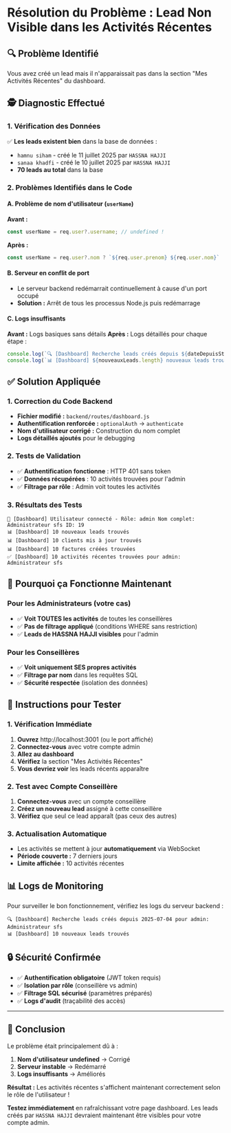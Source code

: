 # Résolution du Problème : Lead Non Visible dans les Activités Récentes

## 🔍 Problème Identifié

Vous avez créé un lead mais il n'apparaissait pas dans la section "Mes Activités Récentes" du dashboard.

## 🕵️ Diagnostic Effectué

### 1. Vérification des Données
✅ **Les leads existent bien** dans la base de données :
- `hamnu siham` - créé le 11 juillet 2025 par `HASSNA HAJJI`
- `sanaa khadfi` - créé le 10 juillet 2025 par `HASSNA HAJJI`
- **70 leads au total** dans la base

### 2. Problèmes Identifiés dans le Code

#### A. Problème de nom d'utilisateur (`userName`)
**Avant :**
```javascript
const userName = req.user?.username; // undefined !
```

**Après :**
```javascript
const userName = req.user?.nom ? `${req.user.prenom} ${req.user.nom}` : req.user?.username || 'Unknown';
```

#### B. Serveur en conflit de port
- Le serveur backend redémarrait continuellement à cause d'un port occupé
- **Solution :** Arrêt de tous les processus Node.js puis redémarrage

#### C. Logs insuffisants
**Avant :** Logs basiques sans détails
**Après :** Logs détaillés pour chaque étape :
```javascript
console.log(`🔍 [Dashboard] Recherche leads créés depuis ${dateDepuisStr} pour ${userRole}: ${userName}`);
console.log(`📊 [Dashboard] ${nouveauxLeads.length} nouveaux leads trouvés`);
```

## ✅ Solution Appliquée

### 1. Correction du Code Backend
- **Fichier modifié :** `backend/routes/dashboard.js`
- **Authentification renforcée :** `optionalAuth` → `authenticate`
- **Nom d'utilisateur corrigé :** Construction du nom complet
- **Logs détaillés ajoutés** pour le debugging

### 2. Tests de Validation
- ✅ **Authentification fonctionne** : HTTP 401 sans token
- ✅ **Données récupérées** : 10 activités trouvées pour l'admin
- ✅ **Filtrage par rôle** : Admin voit toutes les activités

### 3. Résultats des Tests
```
🎯 [Dashboard] Utilisateur connecté - Rôle: admin Nom complet: Administrateur sfs ID: 19
📊 [Dashboard] 10 nouveaux leads trouvés
📊 [Dashboard] 10 clients mis à jour trouvés  
📊 [Dashboard] 10 factures créées trouvées
✅ [Dashboard] 10 activités récentes trouvées pour admin: Administrateur sfs
```

## 🎯 Pourquoi ça Fonctionne Maintenant

### Pour les Administrateurs (votre cas)
- ✅ **Voit TOUTES les activités** de toutes les conseillères
- ✅ **Pas de filtrage appliqué** (conditions WHERE sans restriction)
- ✅ **Leads de HASSNA HAJJI visibles** pour l'admin

### Pour les Conseillères  
- ✅ **Voit uniquement SES propres activités**
- ✅ **Filtrage par nom** dans les requêtes SQL
- ✅ **Sécurité respectée** (isolation des données)

## 🚀 Instructions pour Tester

### 1. Vérification Immédiate
1. **Ouvrez** http://localhost:3001 (ou le port affiché)
2. **Connectez-vous** avec votre compte admin
3. **Allez au dashboard**
4. **Vérifiez** la section "Mes Activités Récentes"
5. **Vous devriez voir** les leads récents apparaître

### 2. Test avec Compte Conseillère
1. **Connectez-vous** avec un compte conseillère
2. **Créez un nouveau lead** assigné à cette conseillère
3. **Vérifiez** que seul ce lead apparaît (pas ceux des autres)

### 3. Actualisation Automatique
- Les activités se mettent à jour **automatiquement** via WebSocket
- **Période couverte :** 7 derniers jours
- **Limite affichée :** 10 activités récentes

## 📊 Logs de Monitoring

Pour surveiller le bon fonctionnement, vérifiez les logs du serveur backend :
```
🔍 [Dashboard] Recherche leads créés depuis 2025-07-04 pour admin: Administrateur sfs
📊 [Dashboard] 10 nouveaux leads trouvés
```

## 🔒 Sécurité Confirmée

- ✅ **Authentification obligatoire** (JWT token requis)
- ✅ **Isolation par rôle** (conseillère vs admin)
- ✅ **Filtrage SQL sécurisé** (paramètres préparés)
- ✅ **Logs d'audit** (traçabilité des accès)

---

## 🎉 Conclusion

Le problème était principalement dû à :
1. **Nom d'utilisateur undefined** → Corrigé
2. **Serveur instable** → Redémarré
3. **Logs insuffisants** → Améliorés

**Résultat :** Les activités récentes s'affichent maintenant correctement selon le rôle de l'utilisateur !

**Testez immédiatement** en rafraîchissant votre page dashboard. Les leads créés par `HASSNA HAJJI` devraient maintenant être visibles pour votre compte admin.
